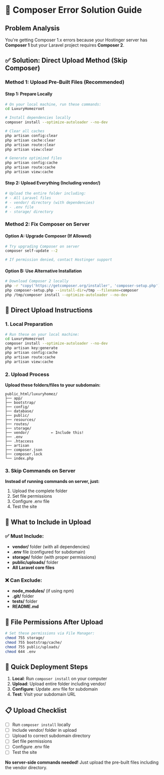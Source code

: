 # 🚨 Composer Error Solution Guide

## Problem Analysis
You're getting Composer 1.x errors because your Hostinger server has **Composer 1** but your Laravel project requires **Composer 2**.

## ✅ Solution: Direct Upload Method (Skip Composer)

### Method 1: Upload Pre-Built Files (Recommended)

#### Step 1: Prepare Locally
```bash
# On your local machine, run these commands:
cd LuxuryHomezroot

# Install dependencies locally
composer install --optimize-autoloader --no-dev

# Clear all caches
php artisan config:clear
php artisan cache:clear
php artisan route:clear
php artisan view:clear

# Generate optimized files
php artisan config:cache
php artisan route:cache
php artisan view:cache
```

#### Step 2: Upload Everything (Including vendor/)
```bash
# Upload the entire folder including:
# - All Laravel files
# - vendor/ directory (with dependencies)
# - .env file
# - storage/ directory
```

### Method 2: Fix Composer on Server

#### Option A: Upgrade Composer (If Allowed)
```bash
# Try upgrading Composer on server
composer self-update --2

# If permission denied, contact Hostinger support
```

#### Option B: Use Alternative Installation
```bash
# Download Composer 2 locally
php -r "copy('https://getcomposer.org/installer', 'composer-setup.php');"
php composer-setup.php --install-dir=/tmp --filename=composer
php /tmp/composer install --optimize-autoloader --no-dev
```

## 🚀 Direct Upload Instructions

### 1. Local Preparation
```bash
# Run these on your local machine:
cd LuxuryHomezroot
composer install --optimize-autoloader --no-dev
php artisan key:generate
php artisan config:cache
php artisan route:cache
php artisan view:cache
```

### 2. Upload Process
**Upload these folders/files to your subdomain:**
```
public_html/luxuryhomez/
├── app/
├── bootstrap/
├── config/
├── database/
├── public/
├── resources/
├── routes/
├── storage/
├── vendor/          ← Include this!
├── .env
├── .htaccess
├── artisan
├── composer.json
├── composer.lock
└── index.php
```

### 3. Skip Commands on Server
**Instead of running commands on server, just:**
1. Upload the complete folder
2. Set file permissions
3. Configure .env file
4. Test the site

## 📁 What to Include in Upload

### ✅ Must Include:
- **vendor/** folder (with all dependencies)
- **.env** file (configured for subdomain)
- **storage/** folder (with proper permissions)
- **public/uploads/** folder
- **All Laravel core files**

### ❌ Can Exclude:
- **node_modules/** (if using npm)
- **.git/** folder
- **tests/** folder
- **README.md**

## 🔧 File Permissions After Upload

```bash
# Set these permissions via File Manager:
chmod 755 storage/
chmod 755 bootstrap/cache/
chmod 755 public/uploads/
chmod 644 .env
```

## 🎯 Quick Deployment Steps

1. **Local**: Run `composer install` on your computer
2. **Upload**: Upload entire folder including vendor/
3. **Configure**: Update .env file for subdomain
4. **Test**: Visit your subdomain URL

## 📋 Upload Checklist

- [ ] Run `composer install` locally
- [ ] Include vendor/ folder in upload
- [ ] Upload to correct subdomain directory
- [ ] Set file permissions
- [ ] Configure .env file
- [ ] Test the site

**No server-side commands needed!** Just upload the pre-built files including the vendor directory.
